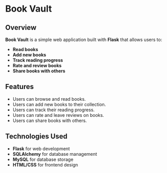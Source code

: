 # Book Vault

## Overview

**Book Vault** is a simple web application built with **Flask** that allows users to:
- **Read books**
- **Add new books**
- **Track reading progress**
- **Rate and review books**
- **Share books with others**

## Features

- Users can browse and read books.
- Users can add new books to their collection.
- Users can track their reading progress.
- Users can rate and leave reviews on books.
- Users can share books with others.

## Technologies Used

- **Flask** for web development
- **SQLAlchemy** for database management
- **MySQL** for database storage
- **HTML/CSS** for frontend design
